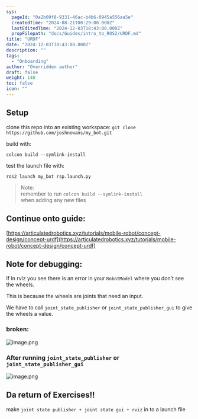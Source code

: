 ```yaml
---
sys:
  pageId: "0a2b09f8-9331-46ac-b4b6-0945a556aa5e"
  createdTime: "2024-08-21T00:29:00.000Z"
  lastEditedTime: "2024-12-03T18:43:00.000Z"
  propFilepath: "docs/Guides/intro_to_ROS2/URDF.md"
title: "URDF"
date: "2024-12-03T18:43:00.000Z"
description: ""
tags:
  - "Onboarding"
author: "Overridden author"
draft: false
weight: 148
toc: false
icon: ""
---
```


## Setup

clone this repo into an existing workspace:
`git clone https://github.com/joshnewans/my_bot.git`

build with:

`colcon build --symlink-install`

test the launch file with:

`ros2 launch my_bot rsp.launch.py`

> Note:  
> remember to run `colcon build --symlink-install`  
> when adding any new files

## Continue onto guide:

[https://articulatedrobotics.xyz/tutorials/mobile-robot/concept-design/concept-urdf](https://articulatedrobotics.xyz/tutorials/mobile-robot/concept-design/concept-urdf)

## Note for debugging:

If in rviz you see there is an error in your `RobotModel` where you don’t see the wheels.

This is because the wheels are joints that need an input. 

We have to call `joint_state_publisher` or `joint_state_publisher_gui` to give the wheels a value.

### broken:

![image.png](https://prod-files-secure.s3.us-west-2.amazonaws.com/d518164a-d88e-44d1-a4ee-3adb3bd8bce0/96a1d089-1f17-4dbf-8563-f2aef56a4d37/image.png?X-Amz-Algorithm=AWS4-HMAC-SHA256&X-Amz-Content-Sha256=UNSIGNED-PAYLOAD&X-Amz-Credential=ASIAZI2LB4665CQWJLBP%2F20250206%2Fus-west-2%2Fs3%2Faws4_request&X-Amz-Date=20250206T170119Z&X-Amz-Expires=3600&X-Amz-Security-Token=IQoJb3JpZ2luX2VjEEkaCXVzLXdlc3QtMiJHMEUCIBBiYm0Pjo%2FPKLekOMLXxXQW4ewNSKaZLVPCE1ZP%2FN7zAiEA2G%2FGyYJTZCX6MT6kNbrfCseAx8yKvAaHSjOvplKljM4q%2FwMIYhAAGgw2Mzc0MjMxODM4MDUiDMJkywlGqDb%2BjbAp8yrcA0JeBE9Yi4i904OV7UCpERUOCdjV7af4dXT1HbfAiS4UiTGVaqQyjKXywb9Gl9qQnEDmNkvsXa%2F4cnIbto0krM%2F1v60HD3kiv9ZGtt9jaLt0xFfxWSnKPQozTz9%2BKAhJ7mBsovcnliYTI5HDdtQWFzhUFuUm6O0PcqBDyyFjQKGGjhzcGvd8LnA%2BY2YVnyq%2F3wQCMifTE1OhlIwOoR9PHQvxwEaA5z6t%2FQoOuw3BrsNmOSYqGvqvqItMcFPxNriwbEvCK%2FWc%2Fhy5feoRSbP5n6t8vhnkV2PT%2BkBTYbij9eVP4JbibQGOzbpr0hlZ8m5gqUB5MYH9Nhm91L3fUWObXpn%2Bb8AoE4TvFrLRNWU29fIZyvBz2PsOsMoM8HlcNgNYeZg0w5z5utS%2BGJupr9RxfYKScsFrWX9qXqcPL02qtB%2FK44FVkkf23DBnnW5hPoLXiPiSCvSBzpCpRghtukbKhk8ZxpcRYQh2P6OXmilQ8ZA3i5wdxHE0INJV2%2BngC41kXx%2BBiLRJnVNPPTUyZm35Ahwy0384CKtHM4M74rbUOqA1f7aMljO5xyaAVxYSYwbQ3NzNUHzrbGmAzwDTPexCmUT0nhotkHH8KkszCVQ9NFjMVyTwIU204VoKNCIEMLrSk70GOqUBM1jTSZ2Zl6cA1O3Lzv1CsHO%2Bodo0N%2F6qVScXwqYq6hKBdsbqiAE70a5r%2BWWwmBlkAMwJFzRfZ%2BVote9xk%2BqtELzyxncElFOFICG0Fk%2Fyp6uHx0vGPDynZ1lCZURRgKsxeOLJ6hr7%2FIkXpnXsxN9AIlClzamT7U%2B9AB17lEs%2FBDNVwDiRS8m5TOW1%2FJgpy2Kguug65KhFaZuVbXL0eQjaP6ZmbxBU&X-Amz-Signature=4e2514ee98bd010bd1cc6a010fcd7db9babddf6ecd0d60a9f682b5f9dfe1bff8&X-Amz-SignedHeaders=host&x-id=GetObject)

### After running `joint_state_publisher` or `joint_state_publisher_gui`

![image.png](https://prod-files-secure.s3.us-west-2.amazonaws.com/d518164a-d88e-44d1-a4ee-3adb3bd8bce0/130c99c7-1b0b-4031-9953-844fc3950ff4/image.png?X-Amz-Algorithm=AWS4-HMAC-SHA256&X-Amz-Content-Sha256=UNSIGNED-PAYLOAD&X-Amz-Credential=ASIAZI2LB4665CQWJLBP%2F20250206%2Fus-west-2%2Fs3%2Faws4_request&X-Amz-Date=20250206T170119Z&X-Amz-Expires=3600&X-Amz-Security-Token=IQoJb3JpZ2luX2VjEEkaCXVzLXdlc3QtMiJHMEUCIBBiYm0Pjo%2FPKLekOMLXxXQW4ewNSKaZLVPCE1ZP%2FN7zAiEA2G%2FGyYJTZCX6MT6kNbrfCseAx8yKvAaHSjOvplKljM4q%2FwMIYhAAGgw2Mzc0MjMxODM4MDUiDMJkywlGqDb%2BjbAp8yrcA0JeBE9Yi4i904OV7UCpERUOCdjV7af4dXT1HbfAiS4UiTGVaqQyjKXywb9Gl9qQnEDmNkvsXa%2F4cnIbto0krM%2F1v60HD3kiv9ZGtt9jaLt0xFfxWSnKPQozTz9%2BKAhJ7mBsovcnliYTI5HDdtQWFzhUFuUm6O0PcqBDyyFjQKGGjhzcGvd8LnA%2BY2YVnyq%2F3wQCMifTE1OhlIwOoR9PHQvxwEaA5z6t%2FQoOuw3BrsNmOSYqGvqvqItMcFPxNriwbEvCK%2FWc%2Fhy5feoRSbP5n6t8vhnkV2PT%2BkBTYbij9eVP4JbibQGOzbpr0hlZ8m5gqUB5MYH9Nhm91L3fUWObXpn%2Bb8AoE4TvFrLRNWU29fIZyvBz2PsOsMoM8HlcNgNYeZg0w5z5utS%2BGJupr9RxfYKScsFrWX9qXqcPL02qtB%2FK44FVkkf23DBnnW5hPoLXiPiSCvSBzpCpRghtukbKhk8ZxpcRYQh2P6OXmilQ8ZA3i5wdxHE0INJV2%2BngC41kXx%2BBiLRJnVNPPTUyZm35Ahwy0384CKtHM4M74rbUOqA1f7aMljO5xyaAVxYSYwbQ3NzNUHzrbGmAzwDTPexCmUT0nhotkHH8KkszCVQ9NFjMVyTwIU204VoKNCIEMLrSk70GOqUBM1jTSZ2Zl6cA1O3Lzv1CsHO%2Bodo0N%2F6qVScXwqYq6hKBdsbqiAE70a5r%2BWWwmBlkAMwJFzRfZ%2BVote9xk%2BqtELzyxncElFOFICG0Fk%2Fyp6uHx0vGPDynZ1lCZURRgKsxeOLJ6hr7%2FIkXpnXsxN9AIlClzamT7U%2B9AB17lEs%2FBDNVwDiRS8m5TOW1%2FJgpy2Kguug65KhFaZuVbXL0eQjaP6ZmbxBU&X-Amz-Signature=9ba3ba356e0047757343d143732719dd983d4e176160ca9ba8b6549255663068&X-Amz-SignedHeaders=host&x-id=GetObject)

## Da return of Exercises!!

make `joint state publisher + joint state gui + rviz` in to a launch file
